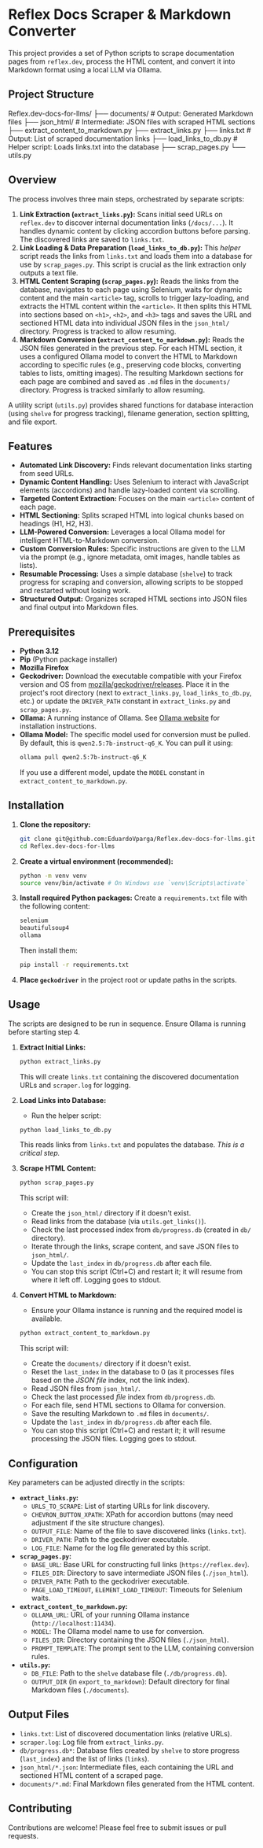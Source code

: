 # Reflex Docs Scraper & Markdown Converter

This project provides a set of Python scripts to scrape documentation pages from `reflex.dev`, process the HTML content, and convert it into Markdown format using a local LLM via Ollama.

## Project Structure
Reflex.dev-docs-for-llms/
├── documents/                 # Output: Generated Markdown files
├── json_html/                 # Intermediate: JSON files with scraped HTML sections
├── extract_content_to_markdown.py
├── extract_links.py
├── links.txt                  # Output: List of scraped documentation links
├── load_links_to_db.py        # Helper script: Loads links.txt into the database
├── scrap_pages.py
└── utils.py

## Overview

The process involves three main steps, orchestrated by separate scripts:

1.  **Link Extraction (`extract_links.py`):** Scans initial seed URLs on `reflex.dev` to discover internal documentation links (`/docs/...`). It handles dynamic content by clicking accordion buttons before parsing. The discovered links are saved to `links.txt`.
2.  **Link Loading & Data Preparation (`load_links_to_db.py`):**  This *helper* script reads the links from `links.txt` and loads them into a database for use by `scrap_pages.py`. This script is crucial as the link extraction only outputs a text file.
3.  **HTML Content Scraping (`scrap_pages.py`):** Reads the links from the database, navigates to each page using Selenium, waits for dynamic content and the main `<article>` tag, scrolls to trigger lazy-loading, and extracts the HTML content within the `<article>`. It then splits this HTML into sections based on `<h1>`, `<h2>`, and `<h3>` tags and saves the URL and sectioned HTML data into individual JSON files in the `json_html/` directory. Progress is tracked to allow resuming.
4.  **Markdown Conversion (`extract_content_to_markdown.py`):** Reads the JSON files generated in the previous step. For each HTML section, it uses a configured Ollama model to convert the HTML to Markdown according to specific rules (e.g., preserving code blocks, converting tables to lists, omitting images). The resulting Markdown sections for each page are combined and saved as `.md` files in the `documents/` directory. Progress is tracked similarly to allow resuming.

A utility script (`utils.py`) provides shared functions for database interaction (using `shelve` for progress tracking), filename generation, section splitting, and file export.

## Features

*   **Automated Link Discovery:** Finds relevant documentation links starting from seed URLs.
*   **Dynamic Content Handling:** Uses Selenium to interact with JavaScript elements (accordions) and handle lazy-loaded content via scrolling.
*   **Targeted Content Extraction:** Focuses on the main `<article>` content of each page.
*   **HTML Sectioning:** Splits scraped HTML into logical chunks based on headings (H1, H2, H3).
*   **LLM-Powered Conversion:** Leverages a local Ollama model for intelligent HTML-to-Markdown conversion.
*   **Custom Conversion Rules:** Specific instructions are given to the LLM via the prompt (e.g., ignore metadata, omit images, handle tables as lists).
*   **Resumable Processing:** Uses a simple database (`shelve`) to track progress for scraping and conversion, allowing scripts to be stopped and restarted without losing work.
*   **Structured Output:** Organizes scraped HTML sections into JSON files and final output into Markdown files.

## Prerequisites

*   **Python 3.12**
*   **Pip** (Python package installer)
*   **Mozilla Firefox**
*   **Geckodriver:** Download the executable compatible with your Firefox version and OS from [mozilla/geckodriver/releases](https://github.com/mozilla/geckodriver/releases). Place it in the project's root directory (next to `extract_links.py`, `load_links_to_db.py`, etc.) or update the `DRIVER_PATH` constant in `extract_links.py` and `scrap_pages.py`.
*   **Ollama:** A running instance of Ollama. See [Ollama website](https://ollama.com/) for installation instructions.
*   **Ollama Model:** The specific model used for conversion must be pulled. By default, this is `qwen2.5:7b-instruct-q6_K`. You can pull it using:
    ```bash
    ollama pull qwen2.5:7b-instruct-q6_K
    ```
    If you use a different model, update the `MODEL` constant in `extract_content_to_markdown.py`.

## Installation

1.  **Clone the repository:**
    ```bash
    git clone git@github.com:EduardoVparga/Reflex.dev-docs-for-llms.git
    cd Reflex.dev-docs-for-llms
    ```
2.  **Create a virtual environment (recommended):**
    ```bash
    python -m venv venv
    source venv/bin/activate # On Windows use `venv\Scripts\activate`
    ```
3.  **Install required Python packages:** Create a `requirements.txt` file with the following content:
    ```txt
    selenium
    beautifulsoup4
    ollama
    ```
    Then install them:
    ```bash
    pip install -r requirements.txt
    ```
4.  **Place `geckodriver`** in the project root or update paths in the scripts.

## Usage

The scripts are designed to be run in sequence. Ensure Ollama is running before starting step 4.

1.  **Extract Initial Links:**
    ```bash
    python extract_links.py
    ```
    This will create `links.txt` containing the discovered documentation URLs and `scraper.log` for logging.

2.  **Load Links into Database:**
    *   Run the helper script:
    ```bash
    python load_links_to_db.py
    ```
    This reads links from `links.txt` and populates the database.  *This is a critical step.*

3.  **Scrape HTML Content:**
    ```bash
    python scrap_pages.py
    ```
    This script will:
    *   Create the `json_html/` directory if it doesn't exist.
    *   Read links from the database (via `utils.get_links()`).
    *   Check the last processed index from `db/progress.db` (created in `db/` directory).
    *   Iterate through the links, scrape content, and save JSON files to `json_html/`.
    *   Update the `last_index` in `db/progress.db` after each file.
    *   You can stop this script (Ctrl+C) and restart it; it will resume from where it left off. Logging goes to stdout.

4.  **Convert HTML to Markdown:**
    *   Ensure your Ollama instance is running and the required model is available.
    ```bash
    python extract_content_to_markdown.py
    ```
    This script will:
    *   Create the `documents/` directory if it doesn't exist.
    *   Reset the `last_index` in the database to 0 (as it processes files based on the *JSON file* index, not the link index).
    *   Read JSON files from `json_html/`.
    *   Check the last processed *file* index from `db/progress.db`.
    *   For each file, send HTML sections to Ollama for conversion.
    *   Save the resulting Markdown to `.md` files in `documents/`.
    *   Update the `last_index` in `db/progress.db` after each file.
    *   You can stop this script (Ctrl+C) and restart it; it will resume processing the JSON files. Logging goes to stdout.

## Configuration

Key parameters can be adjusted directly in the scripts:

*   **`extract_links.py`:**
    *   `URLS_TO_SCRAPE`: List of starting URLs for link discovery.
    *   `CHEVRON_BUTTON_XPATH`: XPath for accordion buttons (may need adjustment if the site structure changes).
    *   `OUTPUT_FILE`: Name of the file to save discovered links (`links.txt`).
    *   `DRIVER_PATH`: Path to the geckodriver executable.
    *   `LOG_FILE`: Name for the log file generated by this script.
*   **`scrap_pages.py`:**
    *   `BASE_URL`: Base URL for constructing full links (`https://reflex.dev`).
    *   `FILES_DIR`: Directory to save intermediate JSON files (`./json_html`).
    *   `DRIVER_PATH`: Path to the geckodriver executable.
    *   `PAGE_LOAD_TIMEOUT`, `ELEMENT_LOAD_TIMEOUT`: Timeouts for Selenium waits.
*   **`extract_content_to_markdown.py`:**
    *   `OLLAMA_URL`: URL of your running Ollama instance (`http://localhost:11434`).
    *   `MODEL`: The Ollama model name to use for conversion.
    *   `FILES_DIR`: Directory containing the JSON files (`./json_html`).
    *   `PROMPT_TEMPLATE`: The prompt sent to the LLM, containing conversion rules.
*   **`utils.py`:**
    *   `DB_FILE`: Path to the `shelve` database file (`./db/progress.db`).
    *   `OUTPUT_DIR` (in `export_to_markdown`): Default directory for final Markdown files (`./documents`).

## Output Files

*   `links.txt`: List of discovered documentation links (relative URLs).
*   `scraper.log`: Log file from `extract_links.py`.
*   `db/progress.db*`: Database files created by `shelve` to store progress (`last_index`) and the list of links (`links`).
*   `json_html/*.json`: Intermediate files, each containing the URL and sectioned HTML content of a scraped page.
*   `documents/*.md`: Final Markdown files generated from the HTML content.

## Contributing

Contributions are welcome! Please feel free to submit issues or pull requests.
